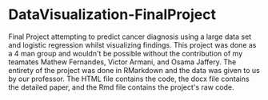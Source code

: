 # DataVisualization-FinalProject
Final Project attempting to predict cancer diagnosis using a large data set and logistic regression whilst visualizing findings.
This project was done as a 4 man group and wouldn't be possible without the contribution of my teamates Mathew Fernandes, Victor Armani, and Osama Jaffery.
The entirety of the project was done in RMarkdown and the data was given to us by our professor.
The HTML file contains the code, the docx file contains the detailed paper, and the Rmd file contains the project's raw code.
